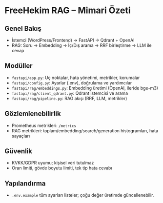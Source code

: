 # FreeHekim RAG – Mimari Özeti

## Genel Bakış
- İstemci (WordPress/Frontend) → FastAPI → Qdrant + OpenAI
- RAG: Soru → Embedding → İç/Dış arama → RRF birleştirme → LLM ile cevap

## Modüller
- `fastapi/app.py`: Uç noktalar, hata yönetimi, metrikler, korumalar
- `fastapi/config.py`: Ayarlar (.env), doğrulama ve yardımcılar
- `fastapi/rag/embeddings.py`: Embedding üretimi (OpenAI, ileride bge-m3)
- `fastapi/rag/client_qdrant.py`: Qdrant istemcisi ve arama
- `fastapi/rag/pipeline.py`: RAG akışı (RRF, LLM, metrikler)

## Gözlemlenebilirlik
- Prometheus metrikleri: `/metrics`
- RAG metrikleri: toplam/embedding/search/generation histogramları, hata sayaçları

## Güvenlik
- KVKK/GDPR uyumu; kişisel veri tutulmaz
- Oran limiti, gövde boyutu limiti, tek tip hata cevabı

## Yapılandırma
- `.env.example` tüm ayarları listeler; çoğu değer üretimde güncellenebilir.

